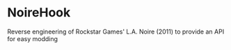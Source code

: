 # NoireHook
Reverse engineering of Rockstar Games' L.A. Noire (2011) to provide an API for easy modding
